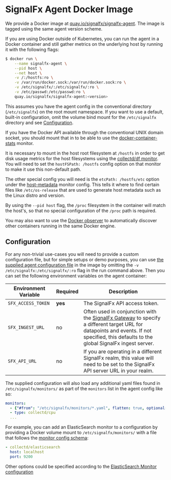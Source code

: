 # SignalFx Agent Docker Image

We provide a Docker image at
[quay.io/signalfx/signalfx-agent](https://quay.io/signalfx/signalfx-agent). The
image is tagged using the same agent version scheme.

If you are using Docker outside of Kubernetes, you can run the agent in a
Docker container and still gather metrics on the underlying host by running it
with the following flags:

```sh
$ docker run \
    --name signalfx-agent \
    --pid host \
    --net host \
    -v /:/hostfs:ro \
    -v /var/run/docker.sock:/var/run/docker.sock:ro \
    -v /etc/signalfx/:/etc/signalfx/:ro \
    -v /etc/passwd:/etc/passwd:ro \
    quay.io/signalfx/signalfx-agent:<version>
```

This assumes you have the agent config in the conventional directory
(`/etc/signalfx`) on the root mount namespace.  If you want to use a default,
built-in configuration, omit the volume bind mount for the `/etc/signalfx`
directory and see [Configuration](#configuration).

If you have the Docker API available through the conventional UNIX domain
socket, you should mount that in to be able to use the
[docker-container-stats](../../docs/monitors/docker-container-stats.md) monitor.

It is necessary to mount in the host root filesystem at `/hostfs` in order to
get disk usage metrics for the host filesystems using the
[collectd/df monitor](../../docs/monitors/collectd-df.md).  You will need to set the
`hostFSPath: /hostfs` config option on that monitor to make it use this
non-default path.

The other special config you will need is the `etcPath: /hostfs/etc` option
under the [host-metadata](../../docs/monitors/host-metadata.md) monitor config.
This tells it where to find certain files like `/etc/os-release` that are used
to generate host metadata such as the Linux distro and version.

By using the `--pid host` flag, the `/proc` filesystem in the container will
match the host's, so that no special configuration of the `/proc` path is
required.

You may also want to use the [Docker observer](../../docs/observers/docker.md) to
automatically discover other containers running in the same Docker engine.

## Configuration

For any non-trivial use-cases you will need to provide a custom configuration
file, but for simple setups or demo purposes, you can use [the supplied agent
configuration file](./agent.yaml) in the image by omitting the `-v
/etc/signalfx:/etc/signalfx/:ro` flag in the run command above.  Then you can
set the following environment variables on the agent container:

| Environment Variable  | Required | Description |
| --------- | -------- | ----------- |
| `SFX_ACCESS_TOKEN` | **yes** | The SignalFx API access token. |
| `SFX_INGEST_URL` | no | Often used in conjunction with the [SignalFx Gateway](https://github.com/signalfx/gateway) to specify a different target URL for datapoints and events. If not specified, this defaults to the global SignalFx ingest server. |
| `SFX_API_URL` | no | If you are operating in a different SignalFx realm, this value will need to be set to the SignalFx API server URL in your realm. |

The supplied configuration will also load any additional yaml files found in `/etc/signalfx/monitors/` as
part of the `monitors` list in the agent config like so:

```yaml
monitors:
  - {"#from": "/etc/signalfx/monitors/*.yaml", flatten: true, optional: true}
  - type: collectd/cpu
  ...
```

For example, you can add an ElasticSearch monitor to a configuration by
providing a Docker volume mount to `/etc/signalfx/monitors/` with a file that
follows the [monitor config schema](../../docs/monitor-config.md):

```yaml
- collectd/elasticsearch
  host: localhost
  port: 9200
```

Other options could be specified according to the [ElasticSearch Monitor
configuration](../../docs/monitors/collectd-elasticsearch.md)
